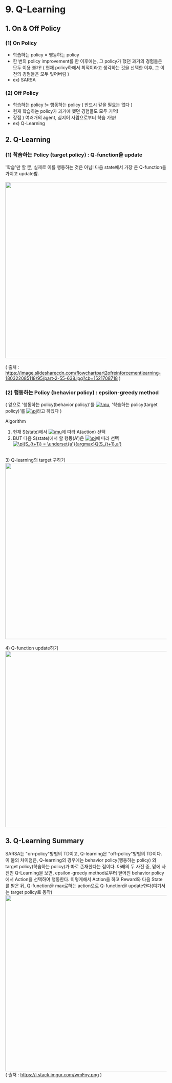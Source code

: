 # 9. Q-Learning

## 1. On & Off Policy
### (1) On Policy
- 학습하는 policy = 행동하는 policy
- 한 번의 policy improvement를 한 이후에는, 그 policy가 했던 과거의 경험들은 모두 이용 불가! ( 현재 policy하에서 최적이라고 생각하는 것을 선택한 이후,
그 이전의 경험들은 모두 잊어버림 )
- ex) SARSA

### (2) Off Policy
- 학습하는 policy != 행동하는 policy ( 반드시 같을 필요는 없다 )
- 현재 학습하는 policy가 과거에 했던 경험들도 모두 기억!
- 장점 ) 여러개의 agent, 심지어 사람으로부터 학습 가능!
- ex) Q-Learning

## 2. Q-Learning
### (1) 학습하는 Policy (target policy) : Q-function을 update
'학습'만 할 뿐, 실제로 이를 행동하는 것은 아님! 다음 state에서 가장 큰 Q-function을 가지고 update함.
</br></br>
<img src="https://image.slidesharecdn.com/flowchartpart2ofreinforcementlearning-180322085118/95/part-2-55-638.jpg?cb=1521708718" width="550" /> </br>
</br>
( 출처 : https://image.slidesharecdn.com/flowchartpart2ofreinforcementlearning-180322085118/95/part-2-55-638.jpg?cb=1521708718 )
</br>

### (2) 행동하는 Policy (behavior policy) : epsilon-greedy method
( 앞으로 '행동하는 policy(behavior policy)'를 <a href="https://www.codecogs.com/eqnedit.php?latex=\mu" target="_blank"><img src="https://latex.codecogs.com/gif.latex?\mu" title="\mu" /></a>,
'학습하는 policy(target policy)'를 <a href="https://www.codecogs.com/eqnedit.php?latex=\pi" target="_blank"><img src="https://latex.codecogs.com/gif.latex?\pi" title="\pi" /></a>라고 하겠다 ) </br>

Algorithm
1) 현재 S(state)에서 <a href="https://www.codecogs.com/eqnedit.php?latex=\mu" target="_blank"><img src="https://latex.codecogs.com/gif.latex?\mu" title="\mu" /></a>에 따라 A(action) 선택
2) BUT 다음 S(state)에서 할 행동(A')은 <a href="https://www.codecogs.com/eqnedit.php?latex=\pi" target="_blank"><img src="https://latex.codecogs.com/gif.latex?\pi" title="\pi" /></a>에 따라 선택 </br>
<a href="https://www.codecogs.com/eqnedit.php?latex=\pi(S_{t&plus;1})&space;=&space;\underset{a'}{argmax}Q(S_{t&plus;1},a')" target="_blank"><img src="https://latex.codecogs.com/gif.latex?\pi(S_{t&plus;1})&space;=&space;\underset{a'}{argmax}Q(S_{t&plus;1},a')" title="\pi(S_{t+1}) = \underset{a'}{argmax}Q(S_{t+1},a')" /></a>
</br>
3) Q-learning의 target 구하기
</br>
<img src="https://t1.daumcdn.net/cfile/tistory/997CA13B5A649C642D" width="550" /> </br>
</br>
4) Q-function update하기
<img src="https://t1.daumcdn.net/cfile/tistory/99FA743A5A64A2CD29" width="550" /> </br>

## 3. Q-Learning Summary
SARSA는 "on-policy"방법의 TD이고, Q-learning은 "off-policy"방법의 TD이다. 이 둘의 차이점은, Q-learning의 경우에는 behavior policy(행동하는 policy)
와 target policy(학습하는 policy)가 따로 존재한다는 점이다. 아래의 두 사진 중, 밑에 사진인 Q-Learning을 보면, epsilon-greedy method로부터 얻어진 behavior policy에서 Action을 선택하여 행동한다. 
이렇게해서 Action을 하고 Reward와 다음 State를 받은 뒤, Q-function을 max로하는 action으로 Q-function을 update한다(여기서는 target policy로 동작)</br>
<img src="https://i.stack.imgur.com/wmFny.png" width="550" /> </br>
( 출처 : https://i.stack.imgur.com/wmFny.png )

